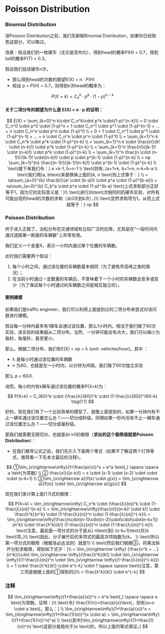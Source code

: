 # Poisson Distribution

### Binomial Distribution

讲Poisson Distribution之前，我们先聊聊Binomial Distribution，如果你已经熟悉这部分，可以略过。

场景：假设我们扔一枚硬币（无论是否均匀），得到head的概率P\(H\) = 0.7，得到tail的概率P\(T\) = 0.3。

假设我们投该硬币n次，

* 那么得到head的次数的期望E\(X\) = n · P\(H\)
* 假设 p = P\(H\) = 0.7，则得到k次head的概率为：

$$
P(X=k) = C_n^k \cdot p^k\cdot(1-p)^{n-k}
$$

#### 关于二项分布的期望为什么是 E\(X\) = n · p  的证明：

$$
E(X) = \sum_{k=0}^n k\cdot C_n^k\cdot p^k \cdot(1-p)^{n-k}\\
= 0 \cdot C_n^0 \cdot p^0 \cdot (1-p)^n + 1 \cdot C_n^1 \cdot p^1 \cdot (1-p)^{n-1} + ...  + n \cdot C_n^n \cdot p^n \cdot (1-p)^0 \\
= 0 + 1 \cdot C_n^1 \cdot p^1 \cdot (1-p)^{n-1} + ...  + n \cdot C_n^n \cdot p^n \cdot (1-p)^0 \\
= \sum_{k=1}^n k \cdot C_n^k \cdot p^k \cdot (1-p)^{n-k} \\
= \sum_{k=1}^n k \cdot \frac{n!}{k! \cdot (n-k)!} \cdot p^k \cdot (1-p)^{n-k} \\
= \sum_{k=1}^n \frac{n!}{(k-1)! \cdot (n-k)!} \cdot p^k \cdot (1-p)^{n-k} \\
= \sum_{k=1}^n \frac{n \cdot (n-1)!}{(k-1)! \cdot(n-k)!} \cdot p \cdot p^{k-1} \cdot (1-p)^{n-k} \\ 
= np \sum_{k=1}^{n} \frac{(n-1)!}{(k-1)!(n-k)!} \cdot p^{k-1} \cdot (1-p)^{n-k} \\
\text{接下来我们令：} a =k-1, b=n-1 \\
\text{则有，}a+1=k, b+1=n, n-k=b-a \\
\text{我们用}a, b\text{来替换掉上面的}k, n \text{则上式等于：} \\
= np\sum_{a=0}^{b} \frac{b!}{a! \cdot (b-a)!} \cdot p^a \cdot (1-p)^{b-a}\\
= np\sum_{a=0}^{b} C_b^a \cdot p^a \cdot (1-p)^{b-a}
\text{上式求和部分正好等于1，因为它的实际意义是：}\\
\text{进行}b\text{次相同的扔硬币实验，对所有可能出现的head的次数的求和（从0次到b次），}\\
\text{显然求和项为1。从而上式就等于：} np
$$

### Poisson Distribution

终于进入正题了，泊松分布在交通领域有比较广泛的应用，尤其是在“一段时间内通过道路某一断面的车辆数”上非常有用。

我们定义一个变量X，表示一小时内通过某个位置的车辆数。

此时我们需要两个假设：

1. 每个小时之间，通过该位置的车辆数基本相同（为了避免早高峰之类的情况）；
2. 在当前小时通过一定数量的车辆后，不意味着下一个小时的车辆数会变多或变少（为了保证每个小时通过的车辆数之间是相互独立的）。

#### 案例建模

如果我们是traffic engineer，我们可以利用上面提到过的二项分布来尝试对该问题进行建模。

假设每一分钟内最多有1辆车会通过该位置，那么1小时内，相当于我们做了60次实验，该实验的结果服从二项分布。当然，一分钟可能会有点大，我们可以缩小为 每秒，每毫秒，甚至更小。

那么，根据二项分布，我们有E\(X\) = np = λ  \(unit: vehicles/hour\)。其中 ：

* λ 是每小时通过该位置的车辆数
* n 为60，也就是在一小时内，以分钟为间隔，我们做了60次独立实验

那么 p = 60/λ

进而，每小时内有k辆车通过该位置的概率P\(X=k\)为：

$$
P(X=k) = C_{60}^k \cdot (\frac{λ}{60})^k \cdot (1-\frac{λ}{60})^{60-k} \tag{1.1}
$$

好的，现在我们有了一个比较简单的模型了。就像上面提到的，如果一分钟内有不止一辆车通过该位置怎么办？——切分成秒级。同理如果一秒内也有不止一辆车通过该位置怎么办？——切分成毫秒级。

那我们就需要无限切分，也就是Δt→0的极限（**求出的这个极限值就是Poisson Distribution**）：

* 在我们推导公式之前，我们先引入下面两个等式（如果不了解这两个灯饰等式，推荐看一下先本文最后的注释）。

$$
①\lim_{x\rightarrow‎\infty}(1+\frac{a}{x})^x = e^a \text{,} \space \space a \text{为常数} \\
② \frac{x!}{(x-k)!} = x \cdot (x-1) \cdot (x-2)  \cdot \cdot \cdot  (x-k+1) \\
③\lim_{x\rightarrow a}{f(x) \cdot g(x)} = \lim_{x\rightarrow a}{f(x)} \cdot \lim_{x\rightarrow a}{g(x)}
$$

现在我们来计算上面\(1.1\)式的极限：

$$
P(X=k) = \lim_{n\rightarrow\infty} C_n^k \cdot (\frac{λ}{n})^k \cdot (1-\frac{λ}{n})^{n-k} \\
= \lim_{n\rightarrow\infty}\frac{n!}{(n-k)! \cdot k!} \cdot \frac{λ^k}{n^k} \cdot (1-\frac{λ}{n})^n \cdot (1-\frac{λ}{n})^{-k}\\
= \lim_{n\rightarrow\infty}\frac{n\cdot(n-1)\cdot(n-2)\cdot\cdot\cdot(n-k+1)}{n^k} \cdot \frac{λ^k}{k!} (1-\frac{λ}{n})^n \cdot (1-\frac{λ}{n})^{-k}\\
\text{注意，最前面一项分式的分子是从} n\text{到} (n-k+1)\text{共}k \text{项。}\\
\text{因此，分子展开后的多项式的最高次项指数为}k。 \\
\text{所以第一项分式的极限（根据洛必达法则）就是1} \\
\text{然后我们根据③，将乘法拆开分别求极限，得到如下式子：}\\
= \lim_{x\rightarrow \infty} {\frac{n^k + ...}{n^k}}\cdot \lim_{x\rightarrow \infty}{\frac{λ^k}{k!} \cdot \lim_{x\rightarrow \infty}{(1-\frac{λ}{n})^n \cdot \lim_{x\rightarrow \infty}(1-\frac{λ}{n})^{-k}}} \\
= 1 \cdot \frac{λ^k}{k!} \cdot e^{-λ} \cdot 1 \space \space \text{(注意，第三项是根据上面的①得到的)}\\
= \frac{λ^k}{k!} \cdot e^{-λ}
$$

### 注释

$$
\lim_{x\rightarrow‎\infty}(1+\frac{a}{x})^x = e^a \text{,} \space \space a \text{为常数。证明：}\\
\text{令} \frac{1}{n}=\frac{a}{x}\text{，则有}x=n \cdot a \text{。那么：} \\
\lim_{x\rightarrow‎\infty}(1+\frac{a}{x})^x = \lim_{n\rightarrow‎\infty}(1+\frac{1}{n})^{x \cdot a} = \lim_{n\rightarrow‎\infty}{((1+\frac{1}{n})^n)^a} \\
\text{其中}\lim_{n\rightarrow‎\infty}{(1+\frac{1} {n})^n} \text{这部分是趋向于}e \text{的，所以上面的等式得证。}
$$



